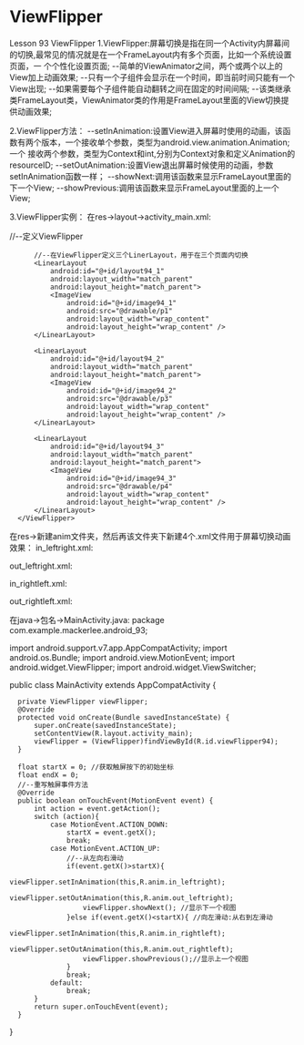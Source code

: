 # ViewFlipper

Lesson 93 ViewFlipper
1.ViewFlipper:屏幕切换是指在同一个Activity内屏幕间的切换,最常见的情况就是在一个FrameLayout内有多个页面，比如一个系统设置页面，一               个个性化设置页面;
  --简单的ViewAnimator之间，两个或两个以上的View加上动画效果;
  --只有一个子组件会显示在一个时间，即当前时间只能有一个View出现;
  --如果需要每个子组件能自动翻转之间在固定的时间间隔;
  --该类继承类FrameLayout类，ViewAnimator类的作用是FrameLayout里面的View切换提供动画效果;

2.ViewFlipper方法：
  --setInAnimation:设置View进入屏幕时使用的动画，该函数有两个版本，一个接收单个参数，类型为android.view.animation.Animation;一个                   接收两个参数，类型为Context和int,分别为Context对象和定义Animation的resourceID;
  --setOutAnimation:设置View退出屏幕时候使用的动画，参数setInAnimation函数一样；
  --showNext:调用该函数来显示FrameLayout里面的下一个View;
  --showPrevious:调用该函数来显示FrameLayout里面的上一个View;
  
3.ViewFlipper实例：
  在res->layout->activity_main.xml:
  <?xml version="1.0" encoding="utf-8"?>
  <LinearLayout xmlns:android="http://schemas.android.com/apk/res/android"
      xmlns:tools="http://schemas.android.com/tools"
      android:layout_width="match_parent"
      android:layout_height="match_parent"
      android:orientation="vertical">
      //--定义ViewFlipper
      <ViewFlipper
          android:id="@+id/viewFlipper94"
          android:layout_width="match_parent"
          android:layout_height="match_parent">
          
          //--在ViewFlipper定义三个LinerLayout，用于在三个页面内切换
          <LinearLayout
              android:id="@+id/layout94_1"
              android:layout_width="match_parent"
              android:layout_height="match_parent">
              <ImageView
                  android:id="@+id/image94_1"
                  android:src="@drawable/p1"
                  android:layout_width="wrap_content"
                  android:layout_height="wrap_content" />
          </LinearLayout>
  
          <LinearLayout
              android:id="@+id/layout94_2"
              android:layout_width="match_parent"
              android:layout_height="match_parent">
              <ImageView
                  android:id="@+id/image94_2"
                  android:src="@drawable/p3"
                  android:layout_width="wrap_content"
                  android:layout_height="wrap_content" />
          </LinearLayout>
  
          <LinearLayout
              android:id="@+id/layout94_3"
              android:layout_width="match_parent"
              android:layout_height="match_parent">
              <ImageView
                  android:id="@+id/image94_3"
                  android:src="@drawable/p4"
                  android:layout_width="wrap_content"
                  android:layout_height="wrap_content" />
          </LinearLayout>
      </ViewFlipper>
  </LinearLayout>
  
  在res->新建anim文件夹，然后再该文件夹下新建4个.xml文件用于屏幕切换动画效果：
  in_leftright.xml:
  <?xml version="1.0" encoding="utf-8"?> <!-- 在res目录下 新建resource directory 命名为anim -->
  <translate xmlns:android="http://schemas.android.com/apk/res/android"
      android:duration="3000"
      android:fromXDelta="-100%p"
      android:toXDelta="0">
  
  </translate>
  
  out_leftright.xml:
  <?xml version="1.0" encoding="utf-8"?> <!-- 在res目录下 新建resource directory 命名为anim -->
  <translate xmlns:android="http://schemas.android.com/apk/res/android"
      android:duration="3000"
      android:fromXDelta="0"
      android:toXDelta="100%p">
  
  </translate>
  
  in_rightleft.xml:
  <?xml version="1.0" encoding="utf-8"?> <!-- 在res目录下 新建resource directory 命名为anim -->
  <translate xmlns:android="http://schemas.android.com/apk/res/android"
      android:duration="3000"
      android:fromXDelta="100%p"
      android:toXDelta="0">
  
  </translate>
  
  out_rightleft.xml:
  <?xml version="1.0" encoding="utf-8"?> <!-- 在res目录下 新建resource directory 命名为anim -->
  <translate xmlns:android="http://schemas.android.com/apk/res/android"
      android:duration="3000"
      android:fromXDelta="0"
      android:toXDelta="-100%p">
  
  </translate>
  
  在java->包名->MainActivity.java:
  package com.example.mackerlee.android_93;

  import android.support.v7.app.AppCompatActivity;
  import android.os.Bundle;
  import android.view.MotionEvent;
  import android.widget.ViewFlipper;
  import android.widget.ViewSwitcher;
  
  public class MainActivity extends AppCompatActivity {
  
      private ViewFlipper viewFlipper;
      @Override
      protected void onCreate(Bundle savedInstanceState) {
          super.onCreate(savedInstanceState);
          setContentView(R.layout.activity_main);
          viewFlipper = (ViewFlipper)findViewById(R.id.viewFlipper94);
      }
  
      float startX = 0; //获取触屏按下的初始坐标
      float endX = 0;
      //--重写触屏事件方法
      @Override
      public boolean onTouchEvent(MotionEvent event) {
          int action = event.getAction();
          switch (action){
              case MotionEvent.ACTION_DOWN:
                  startX = event.getX();
                  break;
              case MotionEvent.ACTION_UP:
                  //--从左向右滑动
                  if(event.getX()>startX){
                      viewFlipper.setInAnimation(this,R.anim.in_leftright);
                      viewFlipper.setOutAnimation(this,R.anim.out_leftright);
                      viewFlipper.showNext(); //显示下一个视图
                  }else if(event.getX()<startX){ //向左滑动:从右到左滑动
                      viewFlipper.setInAnimation(this,R.anim.in_rightleft);
                      viewFlipper.setOutAnimation(this,R.anim.out_rightleft);
                      viewFlipper.showPrevious();//显示上一个视图
                  }
                  break;
              default:
                  break;
          }
          return super.onTouchEvent(event);
      }
  }


